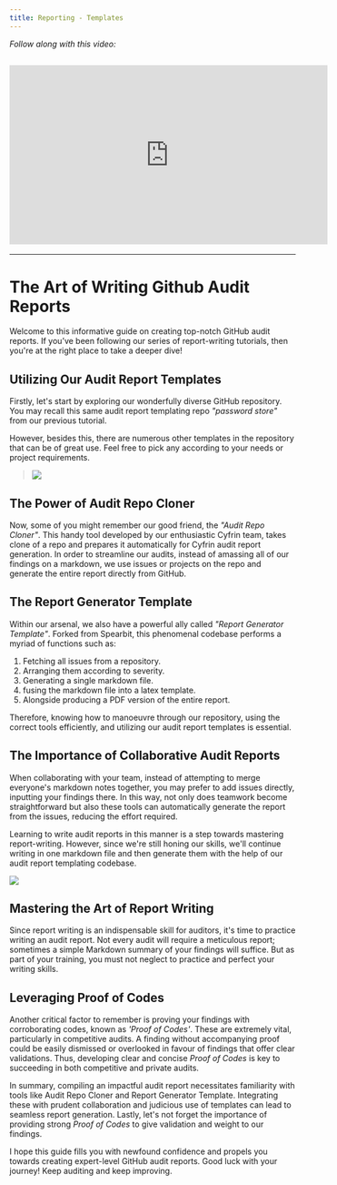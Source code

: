 ```yaml
---
title: Reporting - Templates
---
```


_Follow along with this video:_

## <iframe width="560" height="315" src="https://youtu.be/T2l1Fo7cy74" title="YouTube Player" frameborder="0" allow="accelerometer; autoplay; clipboard-write; encrypted-media; gyroscope; picture-in-picture; web-share" allowfullscreen></iframe>

---

# The Art of Writing Github Audit Reports

Welcome to this informative guide on creating top-notch GitHub audit reports. If you’ve been following our series of report-writing tutorials, then you're at the right place to take a deeper dive!

## Utilizing Our Audit Report Templates

Firstly, let's start by exploring our wonderfully diverse GitHub repository. You may recall this same audit report templating repo _"password store"_ from our previous tutorial.

However, besides this, there are numerous other templates in the repository that can be of great use. Feel free to pick any according to your needs or project requirements.

> ![](https://cdn.videotap.com/cAA0qGJ4X5O0Aj9Q0RNF-26.2.png)

## The Power of Audit Repo Cloner

Now, some of you might remember our good friend, the _"Audit Repo Cloner"_. This handy tool developed by our enthusiastic Cyfrin team, takes clone of a repo and prepares it automatically for Cyfrin audit report generation. In order to streamline our audits, instead of amassing all of our findings on a markdown, we use issues or projects on the repo and generate the entire report directly from GitHub.

## The Report Generator Template

Within our arsenal, we also have a powerful ally called _"Report Generator Template"_. Forked from Spearbit, this phenomenal codebase performs a myriad of functions such as:

1. Fetching all issues from a repository.
2. Arranging them according to severity.
3. Generating a single markdown file.
4. fusing the markdown file into a latex template.
5. Alongside producing a PDF version of the entire report.

Therefore, knowing how to manoeuvre through our repository, using the correct tools efficiently, and utilizing our audit report templates is essential.

## The Importance of Collaborative Audit Reports

When collaborating with your team, instead of attempting to merge everyone's markdown notes together, you may prefer to add issues directly, inputting your findings there. In this way, not only does teamwork become straightforward but also these tools can automatically generate the report from the issues, reducing the effort required.

Learning to write audit reports in this manner is a step towards mastering report-writing. However, since we're still honing our skills, we'll continue writing in one markdown file and then generate them with the help of our audit report templating codebase.

![](https://cdn.videotap.com/Qf7EAUCbvffD1C79xCLb-100.43.png)

## Mastering the Art of Report Writing

Since report writing is an indispensable skill for auditors, it's time to practice writing an audit report. Not every audit will require a meticulous report; sometimes a simple Markdown summary of your findings will suffice. But as part of your training, you must not neglect to practice and perfect your writing skills.

## Leveraging Proof of Codes

Another critical factor to remember is proving your findings with corroborating codes, known as _'Proof of Codes'_. These are extremely vital, particularly in competitive audits. A finding without accompanying proof could be easily dismissed or overlooked in favour of findings that offer clear validations. Thus, developing clear and concise _Proof of Codes_ is key to succeeding in both competitive and private audits.

In summary, compiling an impactful audit report necessitates familiarity with tools like Audit Repo Cloner and Report Generator Template. Integrating these with prudent collaboration and judicious use of templates can lead to seamless report generation. Lastly, let's not forget the importance of providing strong _Proof of Codes_ to give validation and weight to our findings.

I hope this guide fills you with newfound confidence and propels you towards creating expert-level GitHub audit reports. Good luck with your journey! Keep auditing and keep improving.
